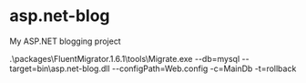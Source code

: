 # asp.net-blog
My ASP.NET blogging project

.\packages\FluentMigrator.1.6.1\tools\Migrate.exe --db=mysql --target=bin\asp.net-blog.dll --configPath=Web.config -c=MainDb -t=rollback
